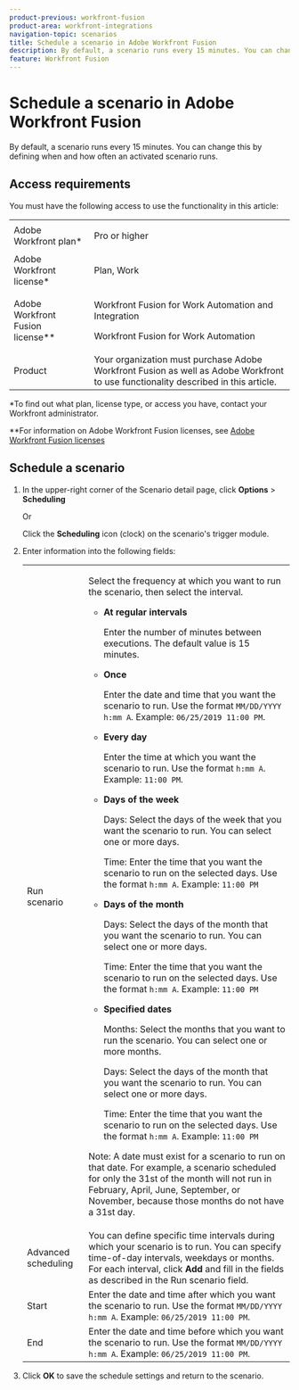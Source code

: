 ```yaml
---
product-previous: workfront-fusion
product-area: workfront-integrations
navigation-topic: scenarios
title: Schedule a scenario in Adobe Workfront Fusion
description: By default, a scenario runs every 15 minutes. You can change this by defining when and how often an activated scenario runs.
feature: Workfront Fusion
---
```


# Schedule a scenario in Adobe Workfront Fusion

By default, a scenario runs every 15 minutes. You can change this by defining when and how often an activated scenario runs.

## Access requirements

You must have the following access to use the functionality in this article:

<table style="table-layout:auto">   
 <col> 
 <col> 
 <tbody> 
  <tr> 
   <td role="rowheader">Adobe Workfront plan*</td> 
   <td> <p>Pro or higher</p> </td> 
  </tr> 
  <tr data-mc-conditions=""> 
   <td role="rowheader">Adobe Workfront license*</td> 
   <td> <p>Plan, Work</p> </td> 
  </tr> 
  <tr> 
   <td role="rowheader">Adobe Workfront Fusion license**</td> 
  <td> <p>Workfront Fusion for Work Automation and Integration </p><p>Workfront Fusion for Work Automation </p>  </td>    </tr> 
  <tr> 
   <td role="rowheader">Product</td> 
   <td>Your organization must purchase Adobe Workfront Fusion as well as Adobe Workfront to use functionality described in this article.</td> 
  </tr> 
 </tbody> 
</table>

&#42;To find out what plan, license type, or access you have, contact your Workfront administrator.

&#42;&#42;For information on Adobe Workfront Fusion licenses, see [Adobe Workfront Fusion licenses](../../workfront-fusion/get-started/license-automation-vs-integration.md)

## Schedule a scenario

1. In the upper-right corner of the Scenario detail page, click **Options** > **Scheduling**

   Or

   Click the **Scheduling** icon (clock) on the scenario's trigger module.

1. Enter information into the following fields:

   <table style="table-layout:auto">   
    <col> 
    <col> 
    <tbody> 
     <tr> 
      <td role="rowheader">Run scenario</td> 
      <td> <p>Select the frequency at which you want to run the scenario, then select the interval.</p> 
       <ul> 
        <li> <p><strong>At regular intervals</strong> </p> <p>Enter the number of minutes between executions. The default value is 15 minutes.</p> </li> 
        <li> <p><strong>Once</strong> </p> <p>Enter the date and time that you want the scenario to run. Use the format <code>MM/DD/YYYY h:mm A</code>. Example: <code>06/25/2019 11:00 PM</code>.</p> </li> 
        <li> <p><strong>Every day</strong> </p> <p>Enter the time at which you want the scenario to run. Use the format <code>h:mm A</code>. Example: <code>11:00 PM</code>.</p> </li> 
        <li> <p><strong>Days of the week</strong> </p> <p>Days: Select the days of the week that you want the scenario to run. You can select one or more days.</p> <p>Time: Enter the time that you want the scenario to run on the selected days. Use the format <code>h:mm A</code>. Example: <code>11:00 PM</code></p> </li> 
        <li> <p><strong>Days of the month</strong> </p> <p>Days: Select the days of the month that you want the scenario to run. You can select one or more days.</p> <p>Time: Enter the time that you want the scenario to run on the selected days. Use the format <code>h:mm A</code>. Example: <code>11:00 PM</code></p> </li> 
        <li> <p><strong>Specified dates</strong> </p> <p>Months: Select the months that you want to run the scenario. You can select one or more months.</p> <p>Days: Select the days of the month that you want the scenario to run. You can select one or more days.</p> <p>Time: Enter the time that you want the scenario to run on the selected days. Use the format <code>h:mm A</code>. Example: <code>11:00 PM</code></p> </li> 
       </ul> <p>Note: A date must exist for a scenario to run on that date. For example, a scenario scheduled for only the 31st of the month will not run in February, April, June, September, or November, because those months do not have a 31st day.</p> </td> 
     </tr> 
     <tr> 
      <td role="rowheader">Advanced scheduling</td> 
      <td>You can define specific time intervals during which your scenario is to run. You can specify time-of-day intervals, weekdays or months. For each interval, click <strong>Add</strong> and fill in the fields as described in the Run scenario field.</td> 
     </tr> 
     <tr> 
      <td role="rowheader">Start</td> 
      <td>Enter the date and time after which you want the scenario to run. Use the format <code>MM/DD/YYYY h:mm A</code>. Example: <code>06/25/2019 11:00 PM</code>.</td> 
     </tr> 
     <tr> 
      <td role="rowheader">End</td> 
      <td>Enter the date and time before which you want the scenario to run. Use the format <code>MM/DD/YYYY h:mm A</code>. Example: <code>06/25/2019 11:00 PM</code>.</td> 
     </tr> 
    </tbody> 
   </table>

1. Click **OK** to save the schedule settings and return to the scenario.


